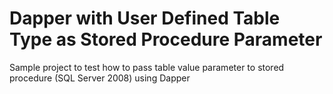 Dapper with User Defined Table Type as Stored Procedure Parameter
=============================
Sample project to test how to pass table value parameter to stored procedure (SQL Server 2008) using Dapper